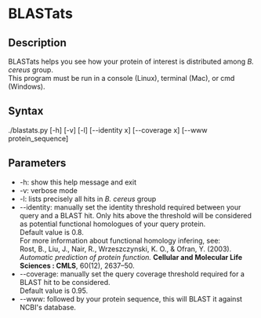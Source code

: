 BLASTats
========

Description
-----------

BLASTats helps you see how your protein of interest is distributed among <i>B. cereus</i> group.<br />
This program must be run in a console (Linux), terminal (Mac), or cmd (Windows).

Syntax
------

./blastats.py [-h] [-v] [-l] [--identity x] [--coverage x] [--www protein_sequence]

Parameters
----------

* -h: show this help message and exit
* -v: verbose mode
* -l: lists precisely all hits in <i>B. cereus</i> group
* --identity: manually set the identity threshold required between your query and a BLAST hit. Only hits above the threshold will be considered as potential functional homologues of your query protein.<br />Default value is 0.8.<br />For more information about functional homology infering, see:<br>Rost, B., Liu, J., Nair, R., Wrzeszczynski, K. O., & Ofran, Y. (2003). <i>Automatic prediction of protein function.</i> <b>Cellular and Molecular Life Sciences : CMLS</b>, 60(12), 2637–50.
* --coverage: manually set the query coverage threshold required for a BLAST hit to be considered.<br />Default value is 0.95.
* --www: followed by your protein sequence, this will BLAST it against NCBI's database.
